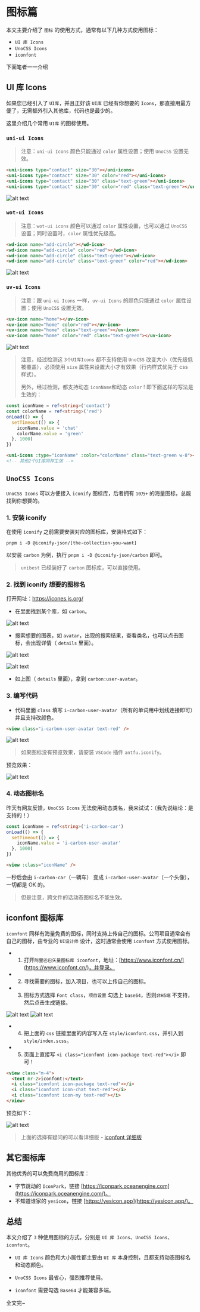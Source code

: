 # 图标篇

本文主要介绍了 `图标` 的使用方式，通常有以下几种方式使用图标：

- `UI 库 Icons`
- `UnoCSS Icons`
- `iconfont`

下面笔者一一介绍

## UI 库 Icons

如果您已经引入了 `UI库`，并且正好该 `UI库` 已经有你想要的 `Icons`，那直接用最方便了，无需额外引入其他库，代码也是最少的。

这里介绍几个常用 `UI库` 的图标使用。

### `uni-ui Icons`

> 注意：`uni-ui Icons` 颜色只能通过 `color` 属性设置；使用 `UnoCSS` 设置无效。

```html
<uni-icons type="contact" size="30"></uni-icons>
<uni-icons type="contact" size="30" color="red"></uni-icons>
<uni-icons type="contact" size="30" class="text-green"></uni-icons>
<uni-icons type="contact" size="30" color="red" class="text-green"></uni-icons>
```

![alt text](./assets/5-1.png)

### `wot-ui Icons`

> 注意：`wot-ui icons` 颜色可以通过 `color` 属性设置，也可以通过 `UnoCSS` 设置；同时设置时，`color` 属性优先级高。

```html
<wd-icon name="add-circle"></wd-icon>
<wd-icon name="add-circle" color="red"></wd-icon>
<wd-icon name="add-circle" class="text-green"></wd-icon>
<wd-icon name="add-circle" class="text-green" color="red"></wd-icon>
```

![alt text](./assets/5-2.png)

### `uv-ui Icons`

> 注意：跟 `uni-ui Icons` 一样，`uv-ui Icons` 的颜色只能通过 `color` 属性设置；使用 `UnoCSS` 设置无效。

```html
<uv-icon name="home"></uv-icon>
<uv-icon name="home" color="red"></uv-icon>
<uv-icon name="home" class="text-green"></uv-icon>
<uv-icon name="home" color="red" class="text-green"></uv-icon>
```

![alt text](./assets/5-3.png)

> 注意，经过检测这 `3个UI库Icons` 都不支持使用 `UnoCSS` 改变大小（优先级低被覆盖），必须使用 `size` 属性来设置大小才有效果（行内样式优先于 css 样式）。
>
> 另外，经过检测，都支持动态 `iconName`和动态 `color` ! 即下面这样的写法是生效的：

```ts
const iconName = ref<string>('contact')
const colorName = ref<string>('red')
onLoad(() => {
  setTimeout(() => {
    iconName.value = 'chat'
    colorName.value = 'green'
  }, 1000)
})
```

```html
<uni-icons :type="iconName" :color="colorName" class="text-green w-8"></uni-icons>
<!-- 其他2个UI库同样生效 -->
```

## `UnoCSS Icons`

`UnoCSS Icons` 可以方便接入 `iconify` 图标库，后者拥有 `10万+` 的海量图标，总能找到你想要的。

### 1. 安装 iconify

在使用 `iconify` 之前需要安装对应的图标库，安装格式如下：

`pnpm i -D @iconify-json/[the-collection-you-want]`

以安装 `carbon` 为例，执行 `pnpm i -D @iconify-json/carbon` 即可。

> `unibest` 已经装好了 `carbon` 图标库，可以直接使用。

### 2. 找到 iconify 想要的图标名

打开网址：<https://icones.js.org/>

- 在里面找到某个库，如 `carbon`。

![alt text](./assets/5-4.png)

- 搜索想要的图表，如 `avatar`，出现的搜索结果，查看类名，也可以点击图标，会出现详情（ `details` 里面）。

![alt text](./assets/5-5.png)

![alt text](./assets/5-6.png)

- 如上图（ `details` 里面），拿到 `carbon:user-avatar`。

### 3. 编写代码

- 代码里面 `class` 填写 `i-carbon-user-avatar`（所有的单词用中划线连接即可）并且支持改颜色。

```html
<view class="i-carbon-user-avatar text-red" />
```

![alt text](./assets/5-7.png)

> 如果图标没有预览效果，请安装 `VSCode` 插件 `antfu.iconify`。

预览效果：

![alt text](./assets/5-8.png)

### 4. 动态图标名

昨天有网友反馈，`UnoCSS Icons` 无法使用动态类名，我来试试：（我先说结论：是支持的！）

```ts
const iconName = ref<string>('i-carbon-car')
onLoad(() => {
  setTimeout(() => {
    iconName.value = 'i-carbon-user-avatar'
  }, 1000)
})
```

```html
<view :class="iconName" />
```

一秒后会由 `i-carbon-car`（一辆车） 变成 `i-carbon-user-avatar`（一个头像），一切都是 OK 的。

> 但是注意，跨文件的话动态图标名不能生效。

## iconfont 图标库

`iconfont` 同样有海量免费的图标，同时支持上传自己的图标。公司项目通常会有自己的图标，由专业的 `UI设计师` 设计，这时通常会使用 `iconfont` 方式使用图标。

- 1. 打开`阿里巴巴矢量图标库 iconfont`，地址：[https://www.iconfont.cn/](https://www.iconfont.cn/)，并登录。
- 2. 寻找需要的图标，加入项目，也可以上传自己的图标。
- 3. 图标方式选择 `Font class`，`项目设置` 勾选上 `base64`，否则`非H5端` 不支持，然后点击生成链接。

![alt text](image-2.png)
![alt text](image-1.png)

- 4. 把上面的 `css` 链接里面的内容写入在 `style/iconfont.css`，并引入到 `style/index.scss`。
- 5. 页面上直接写 `<i class="iconfont icon-package text-red"></i>` 即可！

```html
<view class="m-4">
  <text mr-2>iconfont:</text>
  <i class="iconfont icon-package text-red"></i>
  <i class="iconfont icon-chat text-red"></i>
  <i class="iconfont icon-my text-red"></i>
</view>
```

预览如下：

![alt text](image-3.png)

> 上面的选择有疑问的可以看详细版 - [iconfont 详细版](/advanced/iconfont)

## 其它图标库

其他优秀的可以免费商用的图标库：

- 字节跳动的 `IconPark`，链接 [https://iconpark.oceanengine.com](https://iconpark.oceanengine.com/)。
- 不知道谁家的 `yesicon`，链接 [https://yesicon.app](https://yesicon.app/)。

## 总结

本文介绍了 `3` 种使用图标的方式，分别是 `UI 库 Icons`、`UnoCSS Icons`、`iconfont`。

- `UI 库 Icons` 颜色和大小属性都主要由 `UI 库` 本身控制，且都支持动态图标名和动态颜色。

- `UnoCSS Icons` 最省心，强烈推荐使用。

- `iconfont` 需要勾选 `Base64` 才能兼容多端。

全文完~
